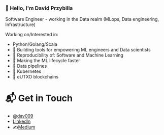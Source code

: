 ###  👋 Hello, I'm David Przybilla

Software Engineer - working in the Data realm (MLops, Data engineering, Infrastructure)

Working on/Interested in:
- Python/Golang/Scala
- 🤖 Building tools for empowering ML engineers and Data scientists
- 🤖 Reproducibility of: Software and Machine Learning
- 🤖 Making the ML lifecycle faster
- 👷 Data pipelines
- 👷 Kubernetes
- 👷 eUTXO blockchains


# 📬 Get in Touch
- [@dav009](https://twitter.com/dav009)
- [LinkedIn](https://www.linkedin.com/in/przybilla/)
- ✍️[Medium](https://medium.com/@dav009)

